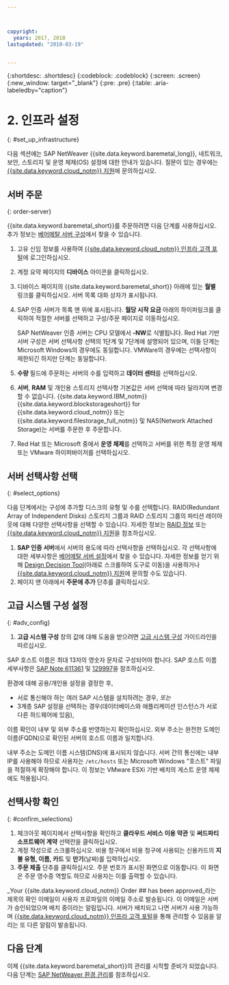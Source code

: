 ```yaml
---



copyright:
  years: 2017, 2018
lastupdated: "2010-03-19"


---
```


{:shortdesc: .shortdesc}
{:codeblock: .codeblock}
{:screen: .screen}
{:new_window: target="_blank"}
{:pre: .pre}
{:table: .aria-labeledby="caption"}

# 2. 인프라 설정
{: #set_up_infrastructure}

다음 섹션에는 SAP NetWeaver {{site.data.keyword.baremetal_long}}, 네트워크, 보안, 스토리지 및 운영 체제(OS) 설정에 대한 안내가 있습니다. 질문이 있는 경우에는 [{{site.data.keyword.cloud_notm}} 지원](https://console.bluemix.net/docs/get-support/howtogetsupport.html#getting-customer-support)에 문의하십시오. 

## 서버 주문
{: order-server}

{{site.data.keyword.baremetal_short}}를 주문하려면 다음 단계를 사용하십시오. 추가 정보는 [베어메탈 서버 구성](https://console.bluemix.net/docs/bare-metal/configuring.html#configuring-your-bare-metal-server)에서 찾을 수 있습니다. 

1. 고유 신임 정보를 사용하여 [{{site.data.keyword.cloud_notm}} 인프라 고객 포털](https://control.softlayer.com)에 로그인하십시오. 
2. 계정 요약 페이지의 **디바이스** 아이콘을 클릭하십시오. 
3. 디바이스 페이지의 {{site.data.keyword.baremetal_short}} 아래에 있는 **월별** 링크를 클릭하십시오. 서버 목록 대화 상자가 표시됩니다. 
4. SAP 인증 서버가 목록 맨 위에 표시됩니다. **월당 시작 요금** 아래의 하이퍼링크를 클릭하여 적절한 서버를 선택하고 구성/주문 페이지로 이동하십시오.  

   SAP NetWeaver 인증 서버는 CPU 모델에서 **-NW**로 식별됩니다. Red Hat 기반 서버 구성은 서버 선택사항 선택의 1단계 및 7단계에 설명되어 있으며, 이들 단계는 Microsoft Windows의 경우에도 동일합니다. VMWare의 경우에는 선택사항이 제한되긴 하지만 단계는 동일합니다. 
   
5. **수량** 필드에 주문하는 서버의 수를 입력하고 **데이터 센터**를 선택하십시오. 
6. **서버**, **RAM** 및 개인용 스토리지 선택사항 기본값은 서버 선택에 따라 달라지며 변경할 수 없습니다. {{site.data.keyword.IBM_notm}} {{site.data.keyword.blockstorageshort}} for {{site.data.keyword.cloud_notm}} 또는 {{site.data.keyword.filestorage_full_notm}} 및 NAS(Network Attached Storage)는 서버를 주문한 후 주문합니다. 
7. Red Hat 또는 Microsoft 중에서 **운영 체제**를 선택하고 서버를 위한 특정 운영 체제 또는 VMware 하이퍼바이저를 선택하십시오. 

## 서버 선택사항 선택
{: #select_options}

다음 단계에서는 구성에 추가할 디스크의 유형 및 수를 선택합니다. RAID(Redundant Array of Independent Disks) 스토리지 그룹과 RAID 스토리지 그룹의 파티션 레이아웃에 대해 다양한 선택사항을 선택할 수 있습니다. 자세한 정보는 [RAID 정보](https://console.bluemix.net/docs/bare-metal/what-raid.html#about-raid) 또는 [{{site.data.keyword.cloud_notm}} 지원](https://console.bluemix.net/docs/get-support/howtogetsupport.html#getting-customer-support)을 참조하십시오. 

1. **SAP 인증 서버**에서 서버의 용도에 따라 선택사항을 선택하십시오. 각 선택사항에 대한 세부사항은 [베어메탈 서버 설정](https://console.bluemix.net/docs/bare-metal/configuring.html#setting-up-your-bare-metal-servers)에서 찾을 수 있습니다. 자세한 정보를 얻기 위해 [Design Decision Tool](https://github.com/ibm-cloud-architecture/infrastructure-design-decision-tool)(아래로 스크롤하여 도구로 이동)을 사용하거나 [{{site.data.keyword.cloud_notm}} 지원](https://console.bluemix.net/docs/get-support/howtogetsupport.html#getting-customer-support)에 문의할 수도 있습니다. 
2. 페이지 맨 아래에서 **주문에 추가** 단추를 클릭하십시오. 

## 고급 시스템 구성 설정
{: #adv_config}

1. **고급 시스템 구성** 창의 값에 대해 도움을 받으려면 [고급 시스템 구성](https://console.bluemix.net/docs/bare-metal/configuring.html#advanced-system-configuration) 가이드라인을 따르십시오. 

SAP 호스트 이름은 최대 13자의 영숫자 문자로 구성되어야 합니다. SAP 호스트 이름 세부사항은 [SAP Note 611361](https://launchpad.support.sap.com/#/611361) 및 [129997](https://launchpad.support.sap.com/#/129997)을 참조하십시오.  

환경에 대해 공용/개인용 설정을 결정한 후, 
  * 서로 통신해야 하는 여러 SAP 시스템을 설치하려는 경우, *또는*
  * 3계층 SAP 설정을 선택하는 경우(데이터베이스와 애플리케이션 인스턴스가 서로 다른 하드웨어에 있음), 
  
이름 확인이 내부 및 외부 주소를 반영하는지 확인하십시오. 외부 주소는 완전한 도메인 이름(FQDN)으로 확인된 서버의 호스트 이름과 일치합니다.  

내부 주소는 도메인 이름 시스템(DNS)에 표시되지 않습니다. 서버 간의 통신에는 내부 IP를 사용해야 하므로 사용자는 `/etc/hosts` 또는 Microsoft Windows "호스트" 파일을 적절하게 확장해야 합니다. 이 정보는 VMware ESXi 기반 배치의 게스트 운영 체제에도 적용됩니다. 

## 선택사항 확인
{: #confirm_selections}

1. 체크아웃 페이지에서 선택사항을 확인하고 **클라우드 서비스 이용 약관** 및 **써드파티 소프트웨어 계약** 선택란을 클릭하십시오. 
2. 계정 작성으로 스크롤하십시오. 비용 청구에서 비용 청구에 사용되는 신용카드의 **지불 유형, 이름, 카드** 및 **만기**(날짜)를 입력하십시오. 
3. **주문 제출** 단추를 클릭하십시오. 주문 번호가 표시된 화면으로 이동합니다. 이 화면은 주문 영수증 역할도 하므로 사용자는 이를 출력할 수 있습니다. 

_Your {{site.data.keyword.cloud_notm}} Order ## has been approved_라는 제목의 확인 이메일이 사용자 프로파일의 이메일 주소로 발송됩니다. 이 이메일은 서버가 승인되었으며 배치 중이라는 알림입니다. 서버가 배치되고 나면 서버가 사용 가능하며 [{{site.data.keyword.cloud_notm}} 인프라 고객 포털](https://control.softlayer.com)을 통해 관리할 수 있음을 알리는 또 다른 알림이 발송됩니다. 

## 다음 단계

이제 {{site.data.keyword.baremetal_short}}의 관리를 시작할 준비가 되었습니다. 다음 단계는 [SAP NetWeaver 환경 관리](/docs/infrastructure/sap-netweaver/sap-manage-environment.html)를 참조하십시오. 
